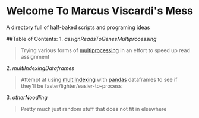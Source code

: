 # Welcome To Marcus Viscardi's Mess
A directory full of half-baked scripts and programing ideas

##Table of Contents:
1\. *assignReadsToGenesMultiprocessing*
> Trying various forms of [multiprocessing](https://docs.python.org/3.8/library/multiprocessing.html) in an effort to 
speed up read assignment

2\. *multiIndexingDataframes*
> Attempt at using [multiIndexing](https://pandas.pydata.org/docs/user_guide/advanced.html) with 
[pandas](https://pandas.pydata.org/docs/) dataframes to see if they'll be faster/lighter/easier-to-process

3\. *otherNoodling*
> Pretty much just random stuff that does not fit in elsewhere